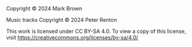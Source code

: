 Copyright &copy; 2024 Mark Brown

Music tracks Copyright &copy; 2024 Peter Renton

This work is licensed under CC BY-SA 4.0. To view a copy of this license,
visit https://creativecommons.org/licenses/by-sa/4.0/
